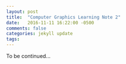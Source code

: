 ```yaml
---
layout: post
title:  "Computer Graphics Learning Note 2"
date:   2016-11-11 16:22:00 -0500
comments: false
categories: jekyll update
tags: 
---
```


To be continued...
